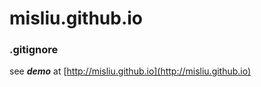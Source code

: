 # misliu.github.io

### .gitignore <!--build-->

see ***demo*** at [http://misliu.github.io](http://misliu.github.io)